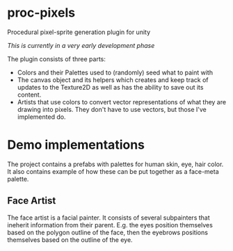# proc-pixels
Procedural pixel-sprite generation plugin for unity

*This is currently in a very early development phase*

The plugin consists of three parts:
 * Colors and their Palettes used to (randomly) seed what to paint with
 * The canvas object and its helpers which creates and keep track of updates to the Texture2D as well as has the ability to
 save out its content.
 * Artists that use colors to convert vector representations of what they are drawing into pixels.
 They don't have to use vectors, but those I've implemented do.
 
# Demo implementations

The project contains a prefabs with palettes for human skin, eye, hair color.
It also contains example of how these can be put together as a face-meta palette.

## Face Artist

The face artist is a facial painter. It consists of several subpainters that ineherit information from their parent.
E.g. the eyes position themselves based on the polygon outline of the face, then the eyebrows positions themselves based on the
outline of the eye.
 

